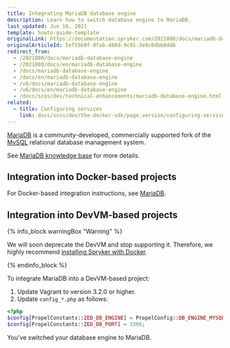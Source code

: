```yaml
---
title: Integrating MariaDB database engine
description: Learn how to switch database engine to MariaDB.
last_updated: Jun 16, 2021
template: howto-guide-template
originalLink: https://documentation.spryker.com/2021080/docs/mariadb-database-engine
originalArticleId: 5ef5569f-0fab-488d-9c95-3e0c0dbb0ddb
redirect_from:
  - /2021080/docs/mariadb-database-engine
  - /2021080/docs/en/mariadb-database-engine
  - /docs/mariadb-database-engine
  - /docs/en/mariadb-database-engine
  - /v6/docs/mariadb-database-engine
  - /v6/docs/en/mariadb-database-engine
  - /docs/scos/dev/technical-enhancements/mariadb-database-engine.html
related:
  - title: Configuring services
    link: docs/scos/dev/the-docker-sdk/page.version/configuring-services.html
---
```


[MariaDB](https://mariadb.org/) is a community-developed, commercially supported fork of the [MySQL](https://www.mysql.com/) relational database management system.

See [MariaDB knowledge base](https://mariadb.com/kb/en/) for more details.

## Integration into Docker-based projects

For Docker-based integration instructions, see [MariaDB](/docs/scos/dev/the-docker-sdk/{{site.version}}/configuring-services.html#mariadb).

## Integration into DevVM-based projects

{% info_block warningBox "Warning" %}

We will soon deprecate the DevVM and stop supporting it. Therefore, we highly recommend [installing Spryker with Docker](/docs/scos/dev/setup/installing-spryker-with-docker/installing-spryker-with-docker.html).

{% endinfo_block %}

To integrate MariaDB into a DevVM-based project:

1. Update Vagrant to version 3.2.0 or higher.
2. Update `config_*.php` as follows:

```php
<?php
$config[PropelConstants::ZED_DB_ENGINE] = PropelConfig::DB_ENGINE_MYSQL;
$config[PropelConstants::ZED_DB_PORT] = 3306;
```

You've switched your database engine to MariaDB.
